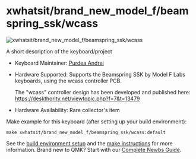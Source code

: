 # xwhatsit/brand_new_model_f/beamspring_ssk/wcass

![xwhatsit/brand_new_model_f/beamspring_ssk/wcass](https://www.modelfkeyboards.com/wp-content/uploads/2022/12/2021-08-06_23-42-10-scaled.jpg)

A short description of the keyboard/project

* Keyboard Maintainer: [Purdea Andrei](https://github.com/purdeaandrei)
* Hardware Supported: Supports the Beamspring SSK by Model F Labs keyboards, using the wcass controller PCB.

  The "wcass" controller design has been developed and published here: https://deskthority.net/viewtopic.php?f=7&t=13479

* Hardware Availability: Rare collector's item

Make example for this keyboard (after setting up your build environment):

    make xwhatsit/brand_new_model_f/beamspring_ssk/wcass:default

See the [build environment setup](https://docs.qmk.fm/#/getting_started_build_tools) and the [make instructions](https://docs.qmk.fm/#/getting_started_make_guide) for more information. Brand new to QMK? Start with our [Complete Newbs Guide](https://docs.qmk.fm/#/newbs).

